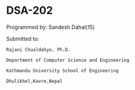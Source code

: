 # DSA-202

Programmed by:
  Sandesh Dahal(15)

Submitted to:

	Rajani Chualdahyo, Ph.D.
	
	Department of Computer Science and Engineering
	
	Kathmandu University School of Engineering
	
	Dhulikhel,Kavre,Nepal
